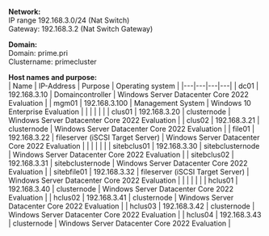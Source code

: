 **Network:**  
IP range 192.168.3.0/24 (Nat Switch)  
Gateway: 192.168.3.2 (Nat Switch Gateway)  

**Domain:**  
Domain: prime.pri  
Clustername: primecluster  

**Host names and purpose:**  
| Name  | IP-Address  | Purpose  | Operating system  |
|---|---|---|---|
| dc01  | 192.168.3.10  | Domaincontroller  |  Windows Server Datacenter Core 2022 Evaluation |
|  mgm01 | 192.168.3.100  | Management System  | Windows 10 Enterprise Evaluation   |
|   |   |   |   |
| clus01 |  192.168.3.20 | clusternode  |  Windows Server Datacenter Core 2022 Evaluation |
| clus02  | 192.168.3.21 | clusternode  | Windows Server Datacenter Core 2022 Evaluation  |
| file01 | 192.168.3.22  | fileserver (iSCSI Target Server)  | Windows Server Datacenter Core 2022 Evaluation  |
|   |   |   |   |
| sitebclus01  | 192.168.3.30  | sitebclusternode  | Windows Server Datacenter Core 2022 Evaluation  |
| sitebclus02  | 192.168.3.31  | sitebclusternode  | Windows Server Datacenter Core 2022 Evaluation  |
| sitebfile01  | 192.168.3.32  | fileserver (iSCSI Target Server)  | Windows Server Datacenter Core 2022 Evaluation  |
|   |   |   |   |
| hclus01  | 192.168.3.40  | clusternode  | Windows Server Datacenter Core 2022 Evaluation  |
| hclus02  | 192.168.3.41  | clusternode  | Windows Server Datacenter Core 2022 Evaluation  |
| hclus03  | 192.168.3.42  | clusternode  | Windows Server Datacenter Core 2022 Evaluation  |
| hclus04  | 192.168.3.43  | clusternode  | Windows Server Datacenter Core 2022 Evaluation  |
